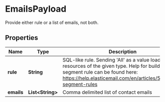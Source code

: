 

# EmailsPayload

Provide either rule or a list of emails, not both.

## Properties

| Name | Type | Description | Notes |
|------------ | ------------- | ------------- | -------------|
|**rule** | **String** | SQL-like rule. Sending &#39;All&#39; as a value loads all resources of the given type. Help for building a segment rule can be found here: https://help.elasticemail.com/en/articles/5162182-segment-rules |  [optional] |
|**emails** | **List&lt;String&gt;** | Comma delimited list of contact emails |  [optional] |



